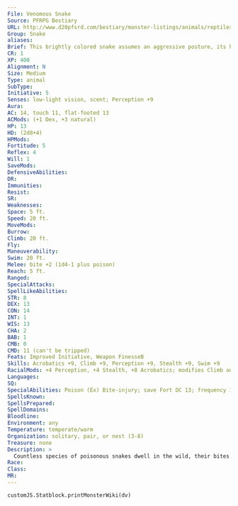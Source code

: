 ```yaml
---
File: Venomous Snake
Source: PFRPG Bestiary
URL: http://www.d20pfsrd.com/bestiary/monster-listings/animals/reptiles/snake/venomous
Group: Snake
aliases: 
Brief: This brightly colored snake assumes an aggressive posture, its hissing mouth open to display its fangs.
CR: 1
XP: 400
Alignment: N
Size: Medium
Type: animal
SubType: 
Initiative: 5
Senses: low-light vision, scent; Perception +9
Aura: 
AC: 14, touch 11, flat-footed 13
ACMods: (+1 Dex, +3 natural)
HP: 13
HD: (2d8+4)
HPMods: 
Fortitude: 5
Reflex: 4
Will: 1
SaveMods: 
DefensiveAbilities: 
DR: 
Immunities: 
Resist: 
SR: 
Weaknesses: 
Space: 5 ft.
Speed: 20 ft.
MoveMods: 
Burrow: 
Climb: 20 ft.
Fly: 
Maneuverability: 
Swim: 20 ft.
Melee: bite +2 (1d4-1 plus poison)
Reach: 5 ft.
Ranged: 
SpecialAttacks: 
SpellLikeAbilities: 
STR: 8
DEX: 13
CON: 14
INT: 1
WIS: 13
CHA: 2
BAB: 1
CMB: 0
CMD: 11 (can't be tripped)
Feats: Improved Initiative, Weapon FinesseB
Skills: Acrobatics +9, Climb +9, Perception +9, Stealth +9, Swim +9
RacialMods: +4 Perception, +4 Stealth, +8 Acrobatics; modifies Climb and Swim with Dexterity
Languages: 
SQ: 
SpecialAbilities: Poison (Ex) Bite-injury; save Fort DC 13; frequency 1/round for 6 rounds; effect 1d2 Con; cure 1 save.
SpellsKnown: 
SpellsPrepared: 
SpellDomains: 
Bloodline: 
Environment: any
Temperature: temperate/warm
Organization: solitary, pair, or nest (3-8)
Treasure: none
Description: >
  Countless species of poisonous snakes dwell in the wild, their bites capable of bringing down creatures much larger than themselves. Snakes of the size presented here are thankfully rarer than their smaller kin, but many species of rattlesnake, cobra, and similar reptiles can grow to this size. Venomous snakes are generally far more aggressive than constrictor snakes, and even larger variants do exist: you can create stats for a king cobra, for example, by applying the advanced and giant simple templates to the stats given above.
Race: 
Class: 
MR: 
---
```

```dataviewjs
customJS.Statblock.printMonsterWiki(dv)
```
